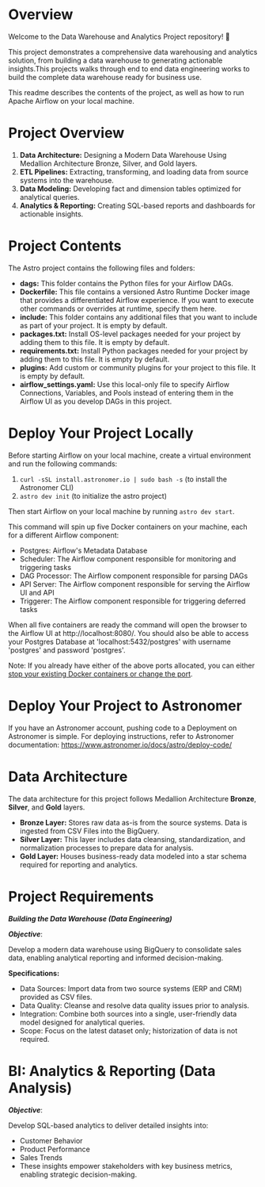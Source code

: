 Overview
========

Welcome to the Data Warehouse and Analytics Project repository! 🚀

This project demonstrates a comprehensive data warehousing and analytics solution, from building a data warehouse to generating actionable insights.This projects walks through end to end data engineering works to build the complete data warehouse ready for business use.

This readme describes the contents of the project, as well as how to run Apache Airflow on your local machine.

Project Overview
================

1. **Data Architecture:** Designing a Modern Data Warehouse Using Medallion Architecture Bronze, Silver, and Gold layers.
2. **ETL Pipelines:** Extracting, transforming, and loading data from source systems into the warehouse.
3. **Data Modeling:** Developing fact and dimension tables optimized for analytical queries.
4. **Analytics & Reporting:** Creating SQL-based reports and dashboards for actionable insights.

Project Contents
================

The Astro project contains the following files and folders:

- **dags:** This folder contains the Python files for your Airflow DAGs. 
- **Dockerfile:** This file contains a versioned Astro Runtime Docker image that provides a differentiated Airflow experience. If you want to execute other commands or overrides at runtime, specify them here.
- **include:** This folder contains any additional files that you want to include as part of your project. It is empty by default.
- **packages.txt:** Install OS-level packages needed for your project by adding them to this file. It is empty by default.
- **requirements.txt:** Install Python packages needed for your project by adding them to this file. It is empty by default.
- **plugins:** Add custom or community plugins for your project to this file. It is empty by default.
- **airflow_settings.yaml:** Use this local-only file to specify Airflow Connections, Variables, and Pools instead of entering them in the Airflow UI as you develop DAGs in this project.

Deploy Your Project Locally
===========================

Before starting Airflow on your local machine, create a virtual environment and run the following commands:
1. `curl -sSL install.astronomer.io | sudo bash -s` (to install the Astronomer CLI)
2. `astro dev init` (to initialize the astro project)

Then start Airflow on your local machine by running `astro dev start`.

This command will spin up five Docker containers on your machine, each for a different Airflow component:

- Postgres: Airflow's Metadata Database
- Scheduler: The Airflow component responsible for monitoring and triggering tasks
- DAG Processor: The Airflow component responsible for parsing DAGs
- API Server: The Airflow component responsible for serving the Airflow UI and API
- Triggerer: The Airflow component responsible for triggering deferred tasks

When all five containers are ready the command will open the browser to the Airflow UI at http://localhost:8080/. You should also be able to access your Postgres Database at 'localhost:5432/postgres' with username 'postgres' and password 'postgres'.

Note: If you already have either of the above ports allocated, you can either [stop your existing Docker containers or change the port](https://www.astronomer.io/docs/astro/cli/troubleshoot-locally#ports-are-not-available-for-my-local-airflow-webserver).

Deploy Your Project to Astronomer
=================================

If you have an Astronomer account, pushing code to a Deployment on Astronomer is simple. For deploying instructions, refer to Astronomer documentation: https://www.astronomer.io/docs/astro/deploy-code/

Data Architecture
=================================

The data architecture for this project follows Medallion Architecture **Bronze**, **Silver**, and **Gold** layers.

- **Bronze Layer:** Stores raw data as-is from the source systems. Data is ingested from CSV Files into the BigQuery.
- **Silver Layer:** This layer includes data cleansing, standardization, and normalization processes to prepare data for analysis.
- **Gold Layer:** Houses business-ready data modeled into a star schema required for reporting and analytics.

Project Requirements
=================================

***Building the Data Warehouse (Data Engineering)***

***Objective***:

Develop a modern data warehouse using BigQuery to consolidate sales data, enabling analytical reporting and informed decision-making.

**Specifications:**
- Data Sources: Import data from two source systems (ERP and CRM) provided as CSV files.
- Data Quality: Cleanse and resolve data quality issues prior to analysis.
- Integration: Combine both sources into a single, user-friendly data model designed for analytical queries.
- Scope: Focus on the latest dataset only; historization of data is not required.

BI: Analytics & Reporting (Data Analysis)
=================================

***Objective***:

Develop SQL-based analytics to deliver detailed insights into:

- Customer Behavior
- Product Performance
- Sales Trends
- These insights empower stakeholders with key business metrics, enabling strategic decision-making.